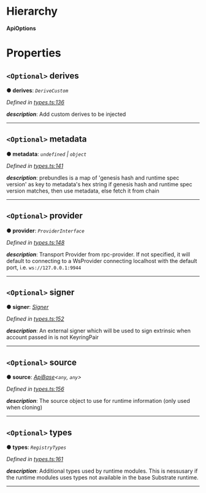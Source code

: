 

# Hierarchy

**ApiOptions**

# Properties

<a id="derives"></a>

## `<Optional>` derives

**● derives**: *`DeriveCustom`*

*Defined in [types.ts:136](https://github.com/polkadot-js/api/blob/63222cf/packages/api/src/types.ts#L136)*

*__description__*: Add custom derives to be injected

___
<a id="metadata"></a>

## `<Optional>` metadata

**● metadata**: *`undefined` \| `object`*

*Defined in [types.ts:141](https://github.com/polkadot-js/api/blob/63222cf/packages/api/src/types.ts#L141)*

*__description__*: prebundles is a map of 'genesis hash and runtime spec version' as key to metadata's hex string if genesis hash and runtime spec version matches, then use metadata, else fetch it from chain

___
<a id="provider"></a>

## `<Optional>` provider

**● provider**: *`ProviderInterface`*

*Defined in [types.ts:148](https://github.com/polkadot-js/api/blob/63222cf/packages/api/src/types.ts#L148)*

*__description__*: Transport Provider from rpc-provider. If not specified, it will default to connecting to a WsProvider connecting localhost with the default port, i.e. `ws://127.0.0.1:9944`

___
<a id="signer"></a>

## `<Optional>` signer

**● signer**: *[Signer](_types_.signer.md)*

*Defined in [types.ts:152](https://github.com/polkadot-js/api/blob/63222cf/packages/api/src/types.ts#L152)*

*__description__*: An external signer which will be used to sign extrinsic when account passed in is not KeyringPair

___
<a id="source"></a>

## `<Optional>` source

**● source**: *[ApiBase](../classes/_base_.apibase.md)<`any`, `any`>*

*Defined in [types.ts:156](https://github.com/polkadot-js/api/blob/63222cf/packages/api/src/types.ts#L156)*

*__description__*: The source object to use for runtime information (only used when cloning)

___
<a id="types"></a>

## `<Optional>` types

**● types**: *`RegistryTypes`*

*Defined in [types.ts:161](https://github.com/polkadot-js/api/blob/63222cf/packages/api/src/types.ts#L161)*

*__description__*: Additional types used by runtime modules. This is nessusary if the runtime modules uses types not available in the base Substrate runtime.

___

